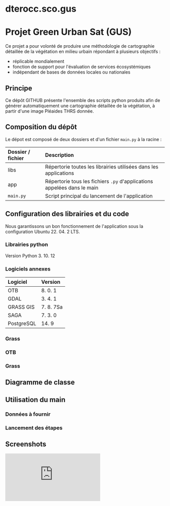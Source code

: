 # dterocc.sco.gus

# Projet Green Urban Sat (GUS)

Ce projet a pour volonté de produire une méthodologie de cartographie détaillée de la végétation en milieu urbain répondant à plusieurs objectifs :
- réplicable mondialement
- fonction de support pour l'évaluation de services écosystémiques
- indépendant de bases de données locales ou nationales



## Principe

Ce dépôt GITHUB présente l'ensemble des scripts python produits afin de générer automatiquement une cartographie détaillée de la végétation, à partir d'une image Pléaides THRS donnée.

## Composition du dépôt

Le dépot est composé de deux dossiers et d'un fichier `main.py` à la racine :

| Dossier / fichier | Description                |
| :-------- | :------------------------- |
| libs | Répertorie toutes les librairies utilisées dans les applications |
| app | Répertorie tous les fichiers `.py` d'applications appelées dans le main |
|`main.py` | Script principal du lancement de l'application |

## Configuration des librairies et du code
Nous garantissons un bon fonctionnement de l'application sous la configuration Ubuntu 22. 04. 2 LTS.

### Librairies python

Version Python 3. 10. 12
### Logiciels annexes

| Logiciel | Version                |
| :-------- | :------------------------- |
| OTB | 8. 0. 1 |
| GDAL | 3. 4. 1 |
| GRASS GIS | 7. 8. 7Sa |
| SAGA | 7. 3. 0 |
| PostgreSQL | 14. 9 |



### Grass

### OTB

### Grass

## Diagramme de classe 

## Utilisation du main

### Données à fournir

### Lancement des étapes

#### 
## Screenshots
![Diagramme de structure](https://github.com/CEREMA/dterocc.sco.gus/blob/main/README.md)
